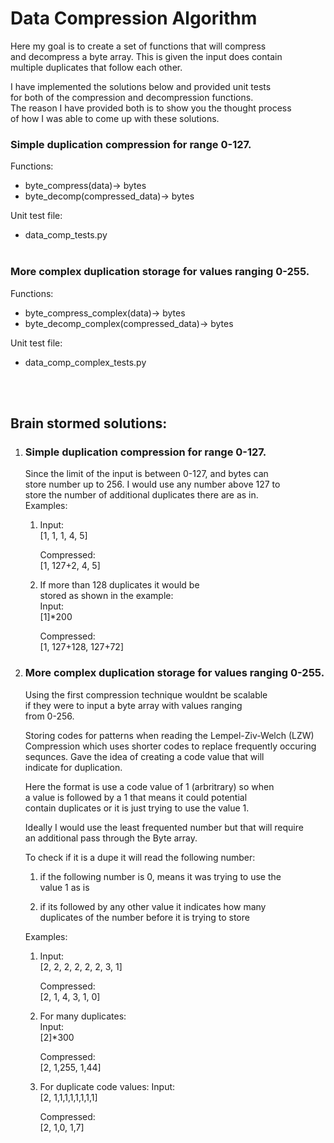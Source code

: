 # Data Compression Algorithm

Here my goal is to create a set of functions that will compress<br/>
and decompress a byte array. This is given the input does contain<br/>
multiple duplicates that follow each other.<br/>

I have implemented the solutions below and provided unit tests <br/>
for both of the compression and decompression functions. <br/>
The reason I have provided both is to show you the thought process<br/>
of how I was able to come up with these solutions.


### Simple duplication compression for range 0-127.
Functions:
   - byte_compress(data)-> bytes
   - byte_decomp(compressed_data)-> bytes <br/>

Unit test file:
   - data_comp_tests.py
<br/><br/>

### More complex duplication storage for values ranging 0-255.<br/>
Functions:
   - byte_compress_complex(data)-> bytes
   - byte_decomp_complex(compressed_data)-> bytes<br/>

Unit test file:
   - data_comp_complex_tests.py

<br/><br/>

## Brain stormed solutions:
1. ### Simple duplication compression for range 0-127.<br/>
   Since the limit of the input is between 0-127, and bytes can <br/>
   store number up to 256. I would use any number above 127 to <br/>
   store the number of additional duplicates there are as in. <br/>
   Examples:<br/>
      1. Input:<br/>
            [1, 1, 1, 4, 5] 
         
         Compressed:<br/> 
            [1, 127+2, 4, 5]

      2. If more than 128 duplicates it would be <br/>
         stored as shown in the example:<br/>
         Input: <br/>
            [1]*200

         Compressed:<br/>
            [1, 127+128, 127+72]

2. ### More complex duplication storage for values ranging 0-255.<br/>
   Using the first compression technique wouldnt be scalable <br/>
   if they were to input a byte array with values ranging <br/>
   from 0-256. <br/>

   Storing codes for patterns when reading the Lempel-Ziv-Welch (LZW) <br/>
   Compression which uses shorter codes to replace frequently occuring <br/>
   sequnces. Gave the idea of creating a code value that will <br/>
   indicate for duplication.<br/>

   Here the format is use a code value of 1 (arbritrary) so when <br/>
   a value is followed by a 1 that means it could potential<br/>
   contain duplicates or it is just trying to use the value 1.<br/>

   Ideally I would use the least frequented number but that will require<br/>
   an additional pass through the Byte array.<br/>

   To check if it is a dupe it will read the following number:
      1. if the following number is 0, means it was trying to use the <br/>
            value 1 as is

      2. if its followed by any other value it indicates how many <br/>
            duplicates of the number before it is trying to store
   
   Examples:<br/>

      1. Input:<br/>
            [2, 2, 2, 2, 2, 2, 3, 1]
      
         Compressed:<br/>
            [2, 1, 4, 3, 1, 0]
      
      2. For many duplicates:<br/>
         Input:<br/>
            [2]*300

         Compressed:<br/>
            [2, 1,255, 1,44]
      
      3. For duplicate code values:
         Input:<br/>
            [2, 1,1,1,1,1,1,1,1]
      
         Compressed:<br/>
            [2, 1,0, 1,7]

   